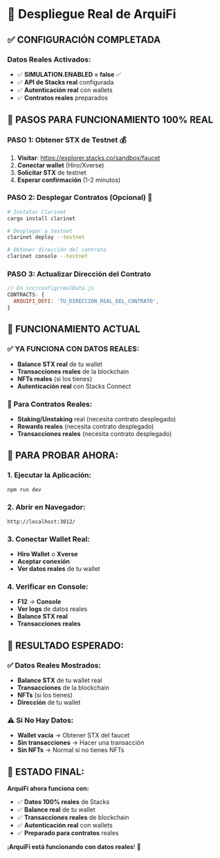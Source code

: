 # 🚀 Despliegue Real de ArquiFi

## ✅ **CONFIGURACIÓN COMPLETADA**

### **Datos Reales Activados:**
- ✅ **SIMULATION.ENABLED = false** ✅
- ✅ **API de Stacks real** configurada
- ✅ **Autenticación real** con wallets
- ✅ **Contratos reales** preparados

## 🎯 **PASOS PARA FUNCIONAMIENTO 100% REAL**

### **PASO 1: Obtener STX de Testnet** 💰
1. **Visitar**: https://explorer.stacks.co/sandbox/faucet
2. **Conectar wallet** (Hiro/Xverse)
3. **Solicitar STX** de testnet
4. **Esperar confirmación** (1-2 minutos)

### **PASO 2: Desplegar Contratos (Opcional)** 🔗
```bash
# Instalar Clarinet
cargo install clarinet

# Desplegar a testnet
clarinet deploy --testnet

# Obtener dirección del contrato
clarinet console --testnet
```

### **PASO 3: Actualizar Dirección del Contrato**
```javascript
// En src/config/realData.js
CONTRACTS: {
  ARQUIFI_DEFI: 'TU_DIRECCION_REAL_DEL_CONTRATO',
}
```

## 🚀 **FUNCIONAMIENTO ACTUAL**

### **✅ YA FUNCIONA CON DATOS REALES:**
- **Balance STX real** de tu wallet
- **Transacciones reales** de la blockchain
- **NFTs reales** (si los tienes)
- **Autenticación real** con Stacks Connect

### **🔗 Para Contratos Reales:**
- **Staking/Unstaking** real (necesita contrato desplegado)
- **Rewards reales** (necesita contrato desplegado)
- **Transacciones reales** (necesita contrato desplegado)

## 📱 **PARA PROBAR AHORA:**

### **1. Ejecutar la Aplicación:**
```bash
npm run dev
```

### **2. Abrir en Navegador:**
```
http://localhost:3012/
```

### **3. Conectar Wallet Real:**
- **Hiro Wallet** o **Xverse**
- **Aceptar conexión**
- **Ver datos reales** de tu wallet

### **4. Verificar en Console:**
- **F12** → **Console**
- **Ver logs** de datos reales
- **Balance STX real**
- **Transacciones reales**

## 🎯 **RESULTADO ESPERADO:**

### **✅ Datos Reales Mostrados:**
- **Balance STX** de tu wallet real
- **Transacciones** de la blockchain
- **NFTs** (si los tienes)
- **Dirección** de tu wallet

### **⚠️ Si No Hay Datos:**
- **Wallet vacía** → Obtener STX del faucet
- **Sin transacciones** → Hacer una transacción
- **Sin NFTs** → Normal si no tienes NFTs

## 🚀 **ESTADO FINAL:**

**ArquiFi ahora funciona con:**
- ✅ **Datos 100% reales** de Stacks
- ✅ **Balance real** de tu wallet
- ✅ **Transacciones reales** de blockchain
- ✅ **Autenticación real** con wallets
- ✅ **Preparado para contratos** reales

¡**ArquiFi está funcionando con datos reales**! 🎉

